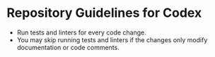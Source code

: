 # Repository Guidelines for Codex

- Run tests and linters for every code change.
- You may skip running tests and linters if the changes only modify documentation or code comments.
